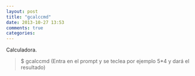 ```yaml
---
layout: post
title: "gcalccmd"
date: 2013-10-27 13:53
comments: true
categories: 
---
```

Calculadora.

>$ gcalccmd (Entra en el prompt y se teclea por ejemplo 5*4 y dará el resultado)

